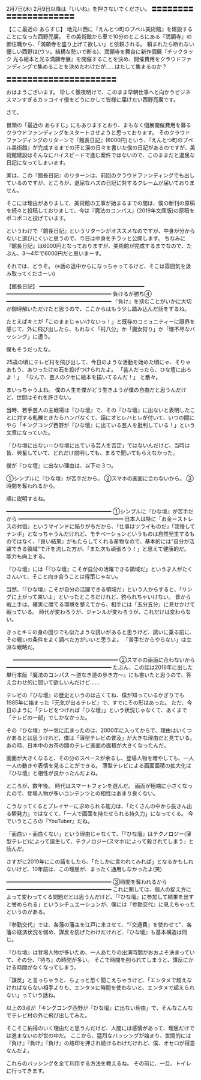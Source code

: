 2月7日(木) 2月9日以降は『いいね』を押さないでください。
〓〓〓〓〓〓〓〓〓〓〓〓〓〓〓〓〓〓〓〓〓

【ここ最近の あらすじ】
地元川西に『えんとつ町のプペル美術館』を建設することになった西野亮廣。
その美術館から車で10分のところにある『満願寺』の御住職から、「満願寺を盛り上げて欲しい」と依頼される。
頼まれたら断れない優しい西野は(ウソ。結構な勢いで断る)、満願寺を舞台に新作個展『チックタック 光る絵本と光る満願寺展』を開催することを決め、開催費用をクラウドファンディングで集めることを決めたわけだが……はたして集まるのか？

〓〓〓〓〓〓〓〓〓〓〓〓〓〓〓〓〓〓〓〓〓

おはようございます。
珍しく徹夜明けで、このまま早朝仕事へと向かうビジネスマンすぎるカッコイイ僕をどうにかして皆様に届けたい西野亮廣です。

さて。

冒頭の「最近の あらすじ」にもありますとおり、まもなく個展開催費用を募るクラウドファンディングをスタートさせようと思っております。
そのクラウドファンディングのリターンで『館長日記』(6000円)という、『えんとつ町のプペル美術館』が完成するまでの汗と涙の日々を書いた僕の日記があるのですが、美術館建設はそんなにハイスピードで進む案件ではないので、このままだと退屈な日記になってしまいます。

実は、この『館長日記』のリターンは、前回のクラウドファンディングでも出しているのですが、ところが、退屈なハズの日記に対するクレームが届いておりません。

そこには理由がありまして、美術館の工事が始まるまでの間は、僕の新刊の原稿を続々と投稿しておりまして、今は『魔法のコンパス』(2019年文庫版)の原稿をポコポコと投げています。

というわけで『館長日記』というリターンがオススメなのですが、中身が分からないと選びにくいと思うので、今日は中身をチラッと公開します。
ちなみに『館長日記』は6000円となっておりますが、美術館が完成するまでなので、たぶん、3～4年で6000円だと思いまーす。

それでは、どうぞ。
(※話の途中からになっちゃってるけど、そこは雰囲気を汲み取ってくださーい)

【館長日記】
━━━━━━━━━━━━━━━━━━━━
━━━━━━━━━━━━━━━━━━━━
負けるが勝ち④
━━━━━━━━━━━━━━━━━━━━
『負け』を挟むことがいかに大切か御理解いただけたと思うので、ここからはもう少し踏み込んだ話をするね。

たとえばキミが「このままじゃいけないっ！」と既存のコミュニティーに限界を感じて、外に飛び出したら、もれなく「村八分」か「魔女狩り」か「理不尽なバッシング」に遭う。

僕もそうだったな。

25歳の頃にテレビ村を飛び出して、今日のような活動を始めた頃にゃ、そりゃあもう、ありったけの石を投げつけられたよ。
「芸人だったら、ひな壇に出ろよ！」
「なんで、芸人のクセに絵本を描いてるんだ！」
と散々。

まいっちゃうよね。
僕の人生を僕がどう生きようが僕の自由だと思うんだけど、世間はそれを許さない。

当時、若手芸人の主戦場は『ひな壇』で、その『ひな壇』に出ないと表明したことに対する軋轢ときたらハンパなくて、話にオヒレハヒレが付いて、いつの間にやら「キングコング西野が『ひな壇』に出ている芸人を批判している！」という文章になっていた。

「ひな壇に出ない＝ひな壇に出ている芸人を否定」ではないんだけど、当時は皆、興奮していて、どれだけ説明しても、まるで聞いてもらえなかった。

僕が『ひな壇』に出ない理由は、以下の３つ。

①シンプルに『ひな壇』が苦手だから。
②スマホの画面に合わないから。
③時間を奪われるから。

順に説明するね。

━━━━━━━━━━━━━━━━━━━━
①シンプルに『ひな壇』が苦手だから
━━━━━━━━━━━━━━━━━━━━
日本人は特に「お金＝ストレスの対価」というマインドに陥りがちだから、「仕事はツライものだ」「我慢してナンボ」となっちゃうんだけれど、モチベーションというものは自然発生するものではなく、『良い結果』がもたらしてくれる産物なので、基本的には“自分が活躍できる領域”で汗を流した方が、「また次も頑張ろう！」と思えて健康的だ。
能力も向上する。

『ひな壇』には「『ひな壇』こそが自分の活躍できる領域だ」という才人がたくさんいて、そこと向き合うことは得策じゃない。

当然、「『ひな壇』こそが自分の活躍できる領域だ」という人からすると、「リングに上がって来いよ」といったところだけれど、釣られちゃいけない。
昔から戦上手は、確実に勝てる環境を整えてから、相手には「五分五分」に見せかけて戦っている。
時代が変わろうが、ジャンルが変わろうが、これだけは変わらない。

きっとキミの身の回りでも似たような誘いがあると思うけど、誘いに乗る前に、その戦いの条件をよく調べた方がいいと思うよ。
「苦手だからやらない」は立派な戦略だ。

　
━━━━━━━━━━━━━━━━━━━━
②スマホの画面に合わないから
━━━━━━━━━━━━━━━━━━━━
たぶん、この話は2016年に出した単行本版『魔法のコンパス ～道なき道の歩き方～』にも書いたと思うので、答え合わせ的に聞いて欲しいんだけど……

テレビの『ひな壇』の歴史というのは古くてね、僕が知っているかぎりでも1985年に始まった『元気が出るテレビ』で、すでにその形はあった。
ただ、今日のように「テレビをつければ『ひな壇』」という状況じゃなくて、あくまで「テレビの一部」でしかなかった。

その『ひな壇』が一気に広まったのは、2000年に入ってからで、理由はいくつかあるとは思うけれど、僕は「薄型テレビの普及」が大きな理由だと見ている。
あの時、日本中のお茶の間のテレビ画面の面積が大きくなったんだ。

画面が大きくなると、その分のスペースが余るし、登場人物を増やしても、一人一人の動きや表情を見ることができる。
薄型テレビによる画面面積の拡大化は『ひな壇』と相性が良かったんだよね。

ところが、数年後。
時代はスマートフォンを選んだ。
画面が極端に小さくなったので、登場人物が多いコンテンツとの相性はあまり良くない。

こうなってくるとプレイヤーに求められる能力は、「たくさんの中から抜きん出る瞬発力」ではなくて、「一人で画面を持たせられる持久力」になってくる。
今でいうところの『YouTuber』だね。

「面白い・面白くない」という理由じゃなくて、「『ひな壇』はテクノロジー(薄型テレビ)によって誕生して、テクノロジー(スマホ)によって殺されてしまう」と読んだ。

さすがに2019年にこの話をしたら、「たしかに言われてみれば」となるかもしれないけど、10年前は、この理屈が、まったく通用しなかったよ(笑)

━━━━━━━━━━━━━━━━━━━━
③時間を奪われるから
━━━━━━━━━━━━━━━━━━━━
これに関しては、個人の捉え方によって変わってくる問題だとは思うんだけど、「『ひな壇』に参加して結果を出すと誉められる」というシチュエーションが、僕には『参勤交代』に見えちゃったというのがある。

『参勤交代』では、各藩の藩主を江戸に来させて、“『交通費』を使わせて”、各藩の経済状況を弱め、謀反を防げたわけだけれど、『ひな壇』も基本構造は同じ。

『ひな壇』は登場人物が多いため、一人あたりの出演時間がおおよそ決まっていて、その分、『待ち』の時間が多い。
そこで時間を削られてしまうと、謀反にかける時間がなくなってしまう。

「謀反」と言っちゃうと、ちょっと恐く聞こえちゃうけど、「エンタメで超えなければならない相手よりも、エンタメに時間を使わないと、エンタメで超えられない」っていう話ね。

以上の3点が「キングコング西野が『ひな壇』に出ない理由」で、そんなこんなでテレビ村の外に飛び出してみた。

そこそこ納得のいく理由だと思うんだけど、人間には感情があって、理屈だけでは進まないのが世の中だ。
ここから、猛烈なバッシングが始まり、世間的には『負け』『負け』『負け』の烙印を押され続けるわけだけれど、僕、オセロが得意なんだよ。

これらのバッシングを全て利用する方法を教えるね。
その前に、一旦、トイレに行ってきます。
